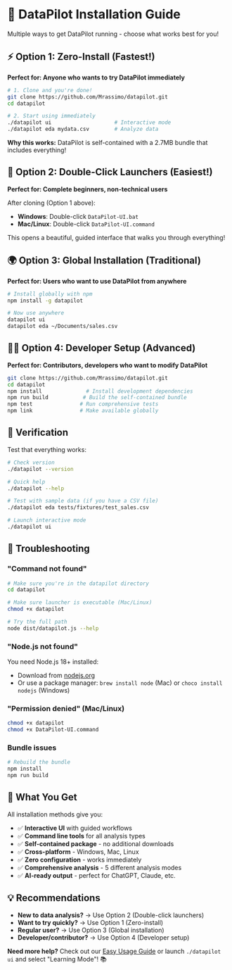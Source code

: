 # 🚀 DataPilot Installation Guide

Multiple ways to get DataPilot running - choose what works best for you!

## ⚡ **Option 1: Zero-Install** (Fastest!)

**Perfect for: Anyone who wants to try DataPilot immediately**

```bash
# 1. Clone and you're done!
git clone https://github.com/Mrassimo/datapilot.git
cd datapilot

# 2. Start using immediately
./datapilot ui                    # Interactive mode
./datapilot eda mydata.csv        # Analyze data
```

**Why this works:** DataPilot is self-contained with a 2.7MB bundle that includes everything!

## 🎨 **Option 2: Double-Click Launchers** (Easiest!)

**Perfect for: Complete beginners, non-technical users**

After cloning (Option 1 above):

- **Windows**: Double-click `DataPilot-UI.bat`
- **Mac/Linux**: Double-click `DataPilot-UI.command`

This opens a beautiful, guided interface that walks you through everything!

## 🌍 **Option 3: Global Installation** (Traditional)

**Perfect for: Users who want to use DataPilot from anywhere**

```bash
# Install globally with npm
npm install -g datapilot

# Now use anywhere
datapilot ui
datapilot eda ~/Documents/sales.csv
```

## 👨‍💻 **Option 4: Developer Setup** (Advanced)

**Perfect for: Contributors, developers who want to modify DataPilot**

```bash
git clone https://github.com/Mrassimo/datapilot.git
cd datapilot
npm install              # Install development dependencies
npm run build           # Build the self-contained bundle
npm test               # Run comprehensive tests
npm link               # Make available globally
```

## 🎯 **Verification**

Test that everything works:

```bash
# Check version
./datapilot --version

# Quick help
./datapilot --help

# Test with sample data (if you have a CSV file)
./datapilot eda tests/fixtures/test_sales.csv

# Launch interactive mode
./datapilot ui
```

## 🔧 **Troubleshooting**

### "Command not found"
```bash
# Make sure you're in the datapilot directory
cd datapilot

# Make sure launcher is executable (Mac/Linux)
chmod +x datapilot

# Try the full path
node dist/datapilot.js --help
```

### "Node.js not found"
You need Node.js 18+ installed:
- Download from [nodejs.org](https://nodejs.org/)
- Or use a package manager: `brew install node` (Mac) or `choco install nodejs` (Windows)

### "Permission denied" (Mac/Linux)
```bash
chmod +x datapilot
chmod +x DataPilot-UI.command
```

### Bundle issues
```bash
# Rebuild the bundle
npm install
npm run build
```

## 🎯 **What You Get**

All installation methods give you:

- ✅ **Interactive UI** with guided workflows
- ✅ **Command line tools** for all analysis types  
- ✅ **Self-contained package** - no additional downloads
- ✅ **Cross-platform** - Windows, Mac, Linux
- ✅ **Zero configuration** - works immediately
- ✅ **Comprehensive analysis** - 5 different analysis modes
- ✅ **AI-ready output** - perfect for ChatGPT, Claude, etc.

## 💡 **Recommendations**

- **New to data analysis?** → Use Option 2 (Double-click launchers)
- **Want to try quickly?** → Use Option 1 (Zero-install)  
- **Regular user?** → Use Option 3 (Global installation)
- **Developer/contributor?** → Use Option 4 (Developer setup)

**Need more help?** Check out our [Easy Usage Guide](docs/EASY-USAGE.md) or launch `./datapilot ui` and select "Learning Mode"! 📚